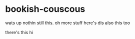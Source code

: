 # bookish-couscous
wats up
nothin
still this. oh more stuff
here's dis
also this too

there's this
hi
